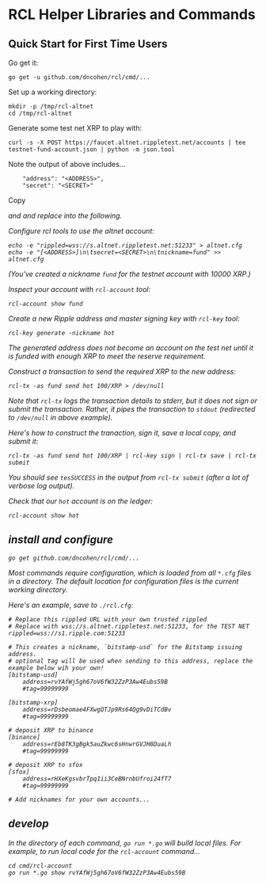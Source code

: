 # RCL Helper Libraries and Commands

## Quick Start for First Time Users

Go get it:

```
go get -u github.com/dncohen/rcl/cmd/...
```

Set up a working directory:

```
mkdir -p /tmp/rcl-altnet
cd /tmp/rcl-altnet
```

Generate some test net XRP to play with:

```
curl -s -X POST https://faucet.altnet.rippletest.net/accounts | tee testnet-fund-account.json | python -m json.tool
```

Note the output of above includes...

```
    "address": "<ADDRESS>",
    "secret": "<SECRET>"
```

Copy <ADDRESS> and <SECRET> and replace into the following.


Configure rcl tools to use the altnet account:

```
echo -e "rippled=wss://s.altnet.rippletest.net:51233" > altnet.cfg
echo -e "[<ADDRESS>]\n\tsecret=<SECRET>\n\tnickname=fund" >> altnet.cfg
```

(You've created a nickname `fund` for the testnet account with 10000 XRP.)

Inspect your account with `rcl-account` tool:

```
rcl-account show fund
```

Create a new Ripple address and master signing key with `rcl-key` tool:

```
rcl-key generate -nickname hot
```

The generated *address* does not become an *account* on the test net
until it is funded with enough XRP to meet the reserve requirement.

Construct a transaction to send the required XRP to the new address:

```
rcl-tx -as fund send hot 100/XRP > /dev/null
```

Note that `rcl-tx` logs the transaction details to stderr, but it does
not sign or submit the transaction.  Rather, it *pipes* the
transaction to `stdout` (redirected to `/dev/null` in above example).

Here's how to *construct* the tranaction, *sign* it, *save* a local copy, and *submit* it:

```
rcl-tx -as fund send hot 100/XRP | rcl-key sign | rcl-tx save | rcl-tx submit
```

You should see `tesSUCCESS` in the output from `rcl-tx submit` (after
a lot of verbose log output).

Check that our `hot` account is on the ledger:

```
rcl-account show hot
```



## install and configure

```
go get github.com/dncohen/rcl/cmd/...
```

Most commands require configuration, which is loaded from all `*.cfg` files in a directory.  The default location for configuration files is the current working directory.

Here's an example, save to  `./rcl.cfg`:

```
# Replace this rippled URL with your own trusted rippled
# Replace with wss://s.altnet.rippletest.net:51233, for the TEST NET
rippled=wss://s1.ripple.com:51233

# This creates a nickname, `bitstamp-usd` for the Bitstamp issuing address.
# optional tag will be used when sending to this address, replace the example below wih your own!
[bitstamp-usd]
	address=rvYAfWj5gh67oV6fW32ZzP3Aw4Eubs59B
	#tag=99999999

[bitstamp-xrp]
	address=rDsbeomae4FXwgQTJp9Rs64Qg9vDiTCdBv
	#tag=99999999

# deposit XRP to binance
[binance]
	address=rEb8TK3gBgk5auZkwc6sHnwrGVJH8DuaLh
	#tag=99999999

# deposit XRP to sfox
[sfox]
	address=rHXeKgsvbrTpq1ii3CeBNrnbUfroi24fT7
	#tag=99999999

# Add nicknames for your own accounts...

```

## develop

In the directory of each command, `go run *.go` will build local files. For example, to run local code for the `rcl-account` command...

```
cd cmd/rcl-account
go run *.go show rvYAfWj5gh67oV6fW32ZzP3Aw4Eubs59B
```

